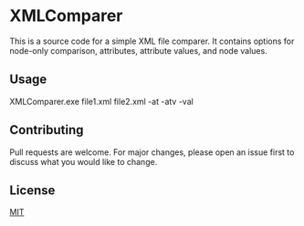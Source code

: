 # XMLComparer

This is a source code for a simple XML file comparer. It contains options for node-only comparison, attributes, attribute values, and node values.

## Usage

XMLComparer.exe file1.xml file2.xml -at -atv -val

## Contributing
Pull requests are welcome. For major changes, please open an issue first to discuss what you would like to change.

## License
[MIT](https://choosealicense.com/licenses/mit/)
